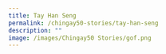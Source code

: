```yaml
---
title: Tay Han Seng
permalink: /chingay50-stories/tay-han-seng
description: ""
image: /images/Chingay50 Stories/gof.png
---
```

